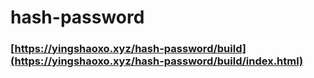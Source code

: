 # hash-password

### [https://yingshaoxo.xyz/hash-password/build](https://yingshaoxo.xyz/hash-password/build/index.html)

